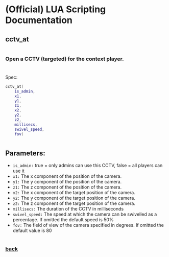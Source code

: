 
# (Official) LUA Scripting Documentation

## cctv_at
#
### Open a CCTV (targeted) for the context player.
#
Spec:
```lua
cctv_at(
	is_admin,
	x1,
	y1,
	z1,
	x2,
	y2,
	z2,
	millisecs,
	swivel_speed,
	fov)
```
#
## Parameters:
- `is_admin:` true = only admins can use this CCTV, false = all players can use it
- `x1:` The x component of the position of the camera.
- `y1:` The y component of the position of the camera.
- `z1:` The z component of the position of the camera.
- `x2:` The x component of the target position of the camera.
- `y2:` The y component of the target position of the camera.
- `z2:` The z component of the target position of the camera.
- `millisecs:` The duration of the CCTV in milliseconds
- `swivel_speed:` The speed at which the camera can be swivelled as a percentage. If omitted the default speed is 50%
- `fov:` The field of view of the camera specified in degrees. If omitted the default value is 80
#
### [back](../other)
